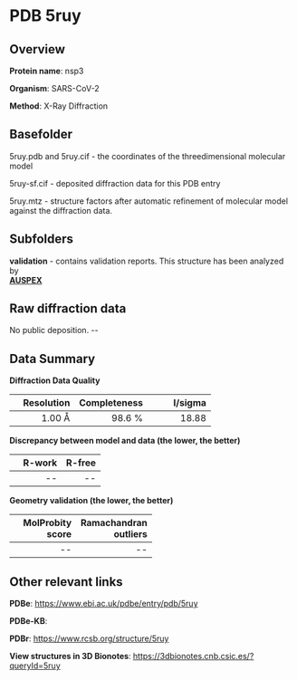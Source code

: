 # PDB 5ruy

## Overview

**Protein name**: nsp3

**Organism**: SARS-CoV-2

**Method**: X-Ray Diffraction



## Basefolder

5ruy.pdb and 5ruy.cif - the coordinates of the threedimensional molecular model

5ruy-sf.cif - deposited diffraction data for this PDB entry

5ruy.mtz - structure factors after automatic refinement of molecular model against the diffraction data.

## Subfolders





**validation** - contains validation reports. This structure has been analyzed by <br>[**AUSPEX**](https://github.com/thorn-lab/coronavirus_structural_task_force/tree/master/pdb/nsp3/SARS-CoV-2/5ruy/validation/auspex)     



## Raw diffraction data

No public deposition. --<br> 

## Data Summary
**Diffraction Data Quality**

|   | Resolution | Completeness| I/sigma |
|---|-------------:|----------------:|--------------:|
|   |1.00 Å|98.6  %|<img width=50/>18.88|

**Discrepancy between model and data (the lower, the better)**

|   | **R-work**| **R-free**   
|---|-------------:|----------------:|           
||--|--|

**Geometry validation (the lower, the better)**

|   |**MolProbity<br>score**| **Ramachandran<br>outliers** 
|---|-------------:|----------------:|
||--|--|

 

 



## Other relevant links 
**PDBe**:  https://www.ebi.ac.uk/pdbe/entry/pdb/5ruy

**PDBe-KB**:  
 
**PDBr**: https://www.rcsb.org/structure/5ruy 

**View structures in 3D Bionotes**: https://3dbionotes.cnb.csic.es/?queryId=5ruy

